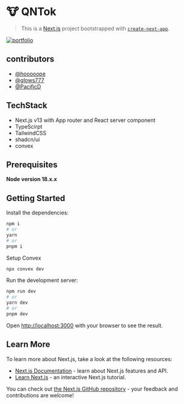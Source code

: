 # 🐮 QNTok

> This is a [Next.js](https://nextjs.org/) project bootstrapped with [`create-next-app`](https://github.com/vercel/next.js/tree/canary/packages/create-next-app).

[![portfolio](https://img.shields.io/badge/repo-000?style=for-the-badge&logo=ko-fi&logoColor=white)](https://github.com/hooooope/qntok)

## contributors

- [@hooooope](https://github.com/hooooope)
- [@glows777](https://github.com/glows777)
- [@PacificD](https://www.github.com/PacificD)

## TechStack

- Next.js v13 with App router and React server component
- TypeScirpt
- TailwindCSS
- shadcn/ui
- convex

## Prerequisites

**Node version 18.x.x**

## Getting Started

Install the dependencies:

```bash
npm i
# or
yarn
# or
pnpm i
```

Setup Convex

```bash
npx convex dev

```

Run the development server:

```bash
npm run dev
# or
yarn dev
# or
pnpm dev
```

Open [http://localhost:3000](http://localhost:3000) with your browser to see the result.

## Learn More

To learn more about Next.js, take a look at the following resources:

- [Next.js Documentation](https://nextjs.org/docs) - learn about Next.js features and API.
- [Learn Next.js](https://nextjs.org/learn) - an interactive Next.js tutorial.

You can check out [the Next.js GitHub repository](https://github.com/vercel/next.js/) - your feedback and contributions are welcome!
